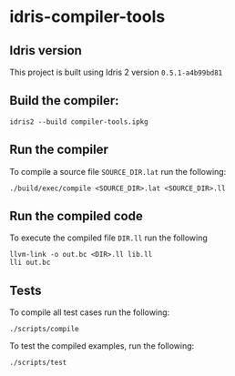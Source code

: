 # idris-compiler-tools

## Idris version
This project is built using Idris 2 version `0.5.1-a4b99bd81`

## Build the compiler:
```
idris2 --build compiler-tools.ipkg
```

## Run the compiler
To compile a source file `SOURCE_DIR.lat` run the following:
```
./build/exec/compile <SOURCE_DIR>.lat <SOURCE_DIR>.ll
```

## Run the compiled code
To execute the compiled file `DIR.ll` run the following
```
llvm-link -o out.bc <DIR>.ll lib.ll
lli out.bc
```

## Tests
To compile all test cases run the following:
```
./scripts/compile
```

To test the compiled examples, run the following:
```
./scripts/test
```



